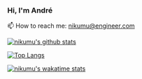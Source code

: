 ### Hi, I'm André

📫 How to reach me: nikumu@engineer.com

[![nikumu's github stats](https://github-readme-stats.vercel.app/api?username=nikumu&show_icons=true&theme=vue-dark)](https://github.com/nikumu/github-readme-stats)

[![Top Langs](https://github-readme-stats.vercel.app/api/top-langs/?username=nikumu&show_icons=true&theme=vue-dark&layout=compact)](https://github.com/nikumu/github-readme-stats)

[![nikumu's wakatime stats](https://github-readme-stats.vercel.app/api/wakatime?username=nikumu&show_icons=true&theme=vue-dark)](https://github.com/nikumu/github-readme-stats)

<!-- ![snake gif](https://github.com/nikumu/nikumu/blob/output/github-contribution-grid-snake.svg) -->

